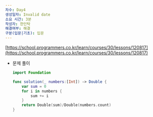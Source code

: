 ```yaml
---
차수: Day4
생성일자: Invalid date
소요 시간: 3분
작성자: 한인탁
해결여부: 해결
구분(입문|기초): 입문
---
```

[https://school.programmers.co.kr/learn/courses/30/lessons/120817](https://school.programmers.co.kr/learn/courses/30/lessons/120817)

  

- 문제 풀이
    
    ```Swift
    import Foundation
    
    func solution(_ numbers:[Int]) -> Double {
        var sum = 0
        for i in numbers {
            sum += i
        }
        return Double(sum)/Double(numbers.count)
    }
    ```